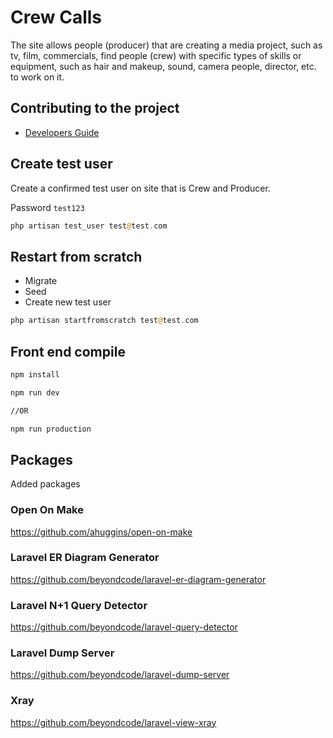 # Crew Calls

The site allows people (producer) that are creating a media project, such as tv, film, commercials, find people (crew) with specific types of skills or equipment, such as hair and makeup, sound, camera people, director, etc. to work on it.

## Contributing to the project
* [Developers Guide](https://github.com/cca-bheath/crewcalls/wiki/Developers-Guide)

## Create test user

Create a confirmed test user on site that is Crew and Producer.

Password `test123`

```php
php artisan test_user test@test.com
```

## Restart from scratch

* Migrate
* Seed
* Create new test user

```php
php artisan startfromscratch test@test.com
```

## Front end compile

```bash
npm install
```

```bash
npm run dev

//OR

npm run production
```

## Packages

Added packages

### Open On Make

https://github.com/ahuggins/open-on-make

### Laravel ER Diagram Generator

https://github.com/beyondcode/laravel-er-diagram-generator

### Laravel N+1 Query Detector

https://github.com/beyondcode/laravel-query-detector

### Laravel Dump Server

https://github.com/beyondcode/laravel-dump-server

### Xray

https://github.com/beyondcode/laravel-view-xray